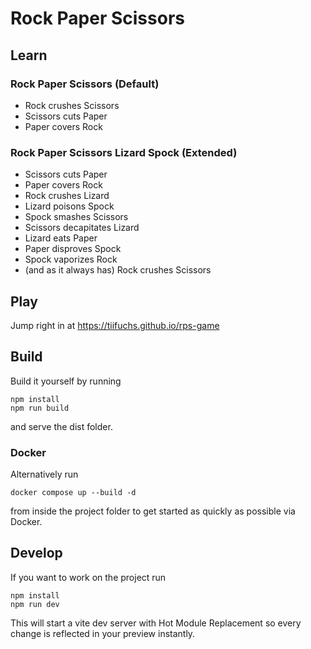 # Rock Paper Scissors

## Learn

### Rock Paper Scissors (Default)
- Rock crushes Scissors
- Scissors cuts Paper
- Paper covers Rock

### Rock Paper Scissors Lizard Spock (Extended)
- Scissors cuts Paper
- Paper covers Rock
- Rock crushes Lizard
- Lizard poisons Spock
- Spock smashes Scissors
- Scissors decapitates Lizard
- Lizard eats Paper
- Paper disproves Spock
- Spock vaporizes Rock
- (and as it always has) Rock crushes Scissors


## Play

Jump right in at https://tiifuchs.github.io/rps-game

## Build

Build it yourself by running 

```
npm install
npm run build
```

and serve the dist folder.

### Docker

Alternatively run 

```
docker compose up --build -d
```

from inside the project folder to get started as quickly as possible via Docker.

## Develop

If you want to work on the project run

```
npm install
npm run dev
```

This will start a vite dev server with Hot Module Replacement so every change is reflected in your preview instantly.
